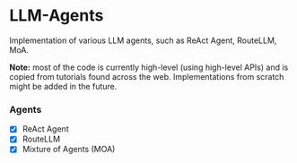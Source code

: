 # LLM-Agents

Implementation of various LLM agents, such as ReAct Agent, RouteLLM, MoA. 

**Note:** most of the code is currently high-level (using high-level APIs) and is copied from tutorials found across the web. Implementations from scratch might be added in the future.

### Agents

- [x] ReAct Agent
- [x] RouteLLM
- [x] Mixture of Agents (MOA)
